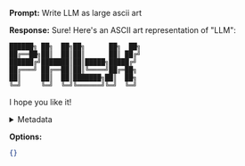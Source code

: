 **Prompt:**
Write LLM as large ascii art

**Response:**
Sure! Here's an ASCII art representation of "LLM":

```
██████╗ ██╗  ██╗██╗      ██╗  ██╗
██╔══██╗██║  ██║██║      ██║ ██╔╝
██████╔╝███████║██║█████╗█████╔╝ 
██╔═══╝ ██╔══██║██║╚════╝██╔═██╗ 
██║     ██║  ██║███████╗██║  ██╗
╚═╝     ╚═╝  ╚═╝╚══════╝╚═╝  ╚═╝
```

I hope you like it!

<details><summary>Metadata</summary>

- Duration: 5057 ms
- Datetime: 2023-08-31T11:00:07.855577
- Model: gpt-3.5-turbo-0613

</details>

**Options:**
```json
{}
```


